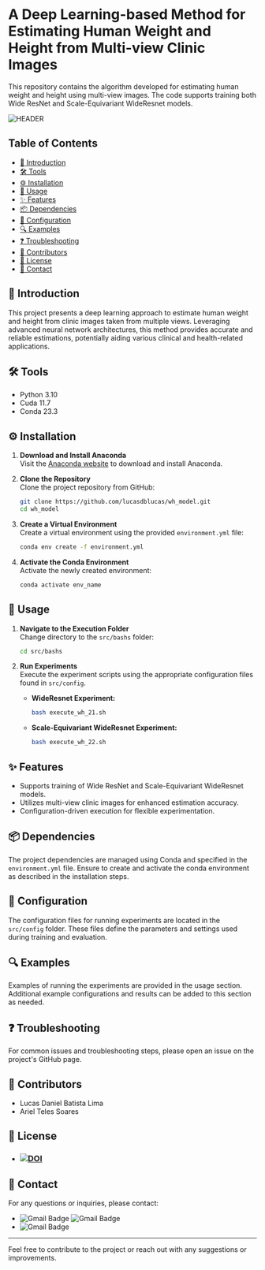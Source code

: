 # A Deep Learning-based Method for Estimating Human Weight and Height from Multi-view Clinic Images

This repository contains the algorithm developed for estimating human weight and height using multi-view images. The code supports training both Wide ResNet and Scale-Equivariant WideResnet models.

![HEADER]()

## Table of Contents
- [📖 Introduction](#-introduction)
- [🛠️ Tools](#️-tools)
- [⚙️ Installation](#️-installation)
- [🚀 Usage](#-usage)
- [✨ Features](#-features)
- [📦 Dependencies](#-dependencies)
- [📝 Configuration](#-configuration)
- [🔍 Examples](#-examples)
- [❓ Troubleshooting](#-troubleshooting)
- [👥 Contributors](#-contributors)
- [📜 License](#-license)
- [📧 Contact](#-contact)

## 📖 Introduction
This project presents a deep learning approach to estimate human weight and height from clinic images taken from multiple views. Leveraging advanced neural network architectures, this method provides accurate and reliable estimations, potentially aiding various clinical and health-related applications.

## 🛠️ Tools
- Python 3.10
- Cuda 11.7
- Conda 23.3

## ⚙️ Installation
1. **Download and Install Anaconda**  
   Visit the [Anaconda website](https://www.anaconda.com/about-us) to download and install Anaconda.

2. **Clone the Repository**  
   Clone the project repository from GitHub:
   ```sh
   git clone https://github.com/lucasdblucas/wh_model.git
   cd wh_model
   ```

3. **Create a Virtual Environment**  
   Create a virtual environment using the provided `environment.yml` file:
   ```sh
   conda env create -f environment.yml
   ```

4. **Activate the Conda Environment**  
   Activate the newly created environment:
   ```sh
   conda activate env_name
   ```

## 🚀 Usage
1. **Navigate to the Execution Folder**  
   Change directory to the `src/bashs` folder:
   ```sh
   cd src/bashs
   ```

2. **Run Experiments**  
   Execute the experiment scripts using the appropriate configuration files found in `src/config`.

   - **WideResnet Experiment:**
     ```sh
     bash execute_wh_21.sh
     ```
   - **Scale-Equivariant WideResnet Experiment:**
     ```sh
     bash execute_wh_22.sh
     ```

## ✨ Features
- Supports training of Wide ResNet and Scale-Equivariant WideResnet models.
- Utilizes multi-view clinic images for enhanced estimation accuracy.
- Configuration-driven execution for flexible experimentation.

## 📦 Dependencies
The project dependencies are managed using Conda and specified in the `environment.yml` file. Ensure to create and activate the conda environment as described in the installation steps.

## 📝 Configuration
The configuration files for running experiments are located in the `src/config` folder. These files define the parameters and settings used during training and evaluation.

## 🔍 Examples
Examples of running the experiments are provided in the usage section. Additional example configurations and results can be added to this section as needed.

## ❓ Troubleshooting
For common issues and troubleshooting steps, please open an issue on the project's GitHub page.

## 👥 Contributors
* Lucas Daniel Batista Lima
* Ariel Teles Soares

## 📜 License
- ### <a href="https://doi.org/10.1016/j.eswa.2024.124879"><img src="https://zenodo.org/badge/DOI/10.1016/j.eswa.2024.124879.svg" alt="DOI"></a> 

## 📧 Contact
For any questions or inquiries, please contact:
- ![Gmail Badge](https://img.shields.io/badge/-lucasbatista@ufdpar.edu.br-c14438?style=flat-square&logo=Gmail&logoColor=white&link=mailto:ariel.teles@ifma.edu.br) ![Gmail Badge](https://img.shields.io/badge/-lucas.daniel.bp@gmail.com-c14438?style=flat-square&logo=Gmail&logoColor=white&link=mailto:lucas.daniel.bp@gmail.com)
- ![Gmail Badge](https://img.shields.io/badge/-ariel.teles@ifma.edu.br-c14438?style=flat-square&logo=Gmail&logoColor=white&link=mailto:ariel.teles@ifma.edu.br)
---

Feel free to contribute to the project or reach out with any suggestions or improvements.
